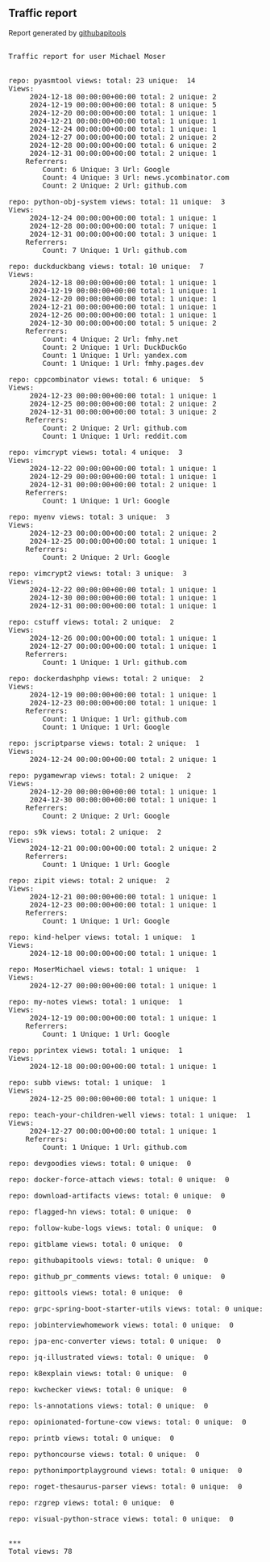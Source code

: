 <h2> Traffic report </h2>

Report generated by <a href="https://github.com/MoserMichael/githubapitools">githubapitools</a>

<pre>

Traffic report for user Michael Moser


repo: pyasmtool views: total: 23 unique:  14
Views:
	 2024-12-18 00:00:00+00:00 total: 2 unique: 2
	 2024-12-19 00:00:00+00:00 total: 8 unique: 5
	 2024-12-20 00:00:00+00:00 total: 1 unique: 1
	 2024-12-21 00:00:00+00:00 total: 1 unique: 1
	 2024-12-24 00:00:00+00:00 total: 1 unique: 1
	 2024-12-27 00:00:00+00:00 total: 2 unique: 2
	 2024-12-28 00:00:00+00:00 total: 6 unique: 2
	 2024-12-31 00:00:00+00:00 total: 2 unique: 1
	Referrers:
		Count: 6 Unique: 3 Url: Google
		Count: 4 Unique: 3 Url: news.ycombinator.com
		Count: 2 Unique: 2 Url: github.com

repo: python-obj-system views: total: 11 unique:  3
Views:
	 2024-12-24 00:00:00+00:00 total: 1 unique: 1
	 2024-12-28 00:00:00+00:00 total: 7 unique: 1
	 2024-12-31 00:00:00+00:00 total: 3 unique: 1
	Referrers:
		Count: 7 Unique: 1 Url: github.com

repo: duckduckbang views: total: 10 unique:  7
Views:
	 2024-12-18 00:00:00+00:00 total: 1 unique: 1
	 2024-12-19 00:00:00+00:00 total: 1 unique: 1
	 2024-12-20 00:00:00+00:00 total: 1 unique: 1
	 2024-12-21 00:00:00+00:00 total: 1 unique: 1
	 2024-12-26 00:00:00+00:00 total: 1 unique: 1
	 2024-12-30 00:00:00+00:00 total: 5 unique: 2
	Referrers:
		Count: 4 Unique: 2 Url: fmhy.net
		Count: 2 Unique: 1 Url: DuckDuckGo
		Count: 1 Unique: 1 Url: yandex.com
		Count: 1 Unique: 1 Url: fmhy.pages.dev

repo: cppcombinator views: total: 6 unique:  5
Views:
	 2024-12-23 00:00:00+00:00 total: 1 unique: 1
	 2024-12-25 00:00:00+00:00 total: 2 unique: 2
	 2024-12-31 00:00:00+00:00 total: 3 unique: 2
	Referrers:
		Count: 2 Unique: 2 Url: github.com
		Count: 1 Unique: 1 Url: reddit.com

repo: vimcrypt views: total: 4 unique:  3
Views:
	 2024-12-22 00:00:00+00:00 total: 1 unique: 1
	 2024-12-29 00:00:00+00:00 total: 1 unique: 1
	 2024-12-31 00:00:00+00:00 total: 2 unique: 1
	Referrers:
		Count: 1 Unique: 1 Url: Google

repo: myenv views: total: 3 unique:  3
Views:
	 2024-12-23 00:00:00+00:00 total: 2 unique: 2
	 2024-12-25 00:00:00+00:00 total: 1 unique: 1
	Referrers:
		Count: 2 Unique: 2 Url: Google

repo: vimcrypt2 views: total: 3 unique:  3
Views:
	 2024-12-22 00:00:00+00:00 total: 1 unique: 1
	 2024-12-30 00:00:00+00:00 total: 1 unique: 1
	 2024-12-31 00:00:00+00:00 total: 1 unique: 1

repo: cstuff views: total: 2 unique:  2
Views:
	 2024-12-26 00:00:00+00:00 total: 1 unique: 1
	 2024-12-27 00:00:00+00:00 total: 1 unique: 1
	Referrers:
		Count: 1 Unique: 1 Url: github.com

repo: dockerdashphp views: total: 2 unique:  2
Views:
	 2024-12-19 00:00:00+00:00 total: 1 unique: 1
	 2024-12-23 00:00:00+00:00 total: 1 unique: 1
	Referrers:
		Count: 1 Unique: 1 Url: github.com
		Count: 1 Unique: 1 Url: Google

repo: jscriptparse views: total: 2 unique:  1
Views:
	 2024-12-24 00:00:00+00:00 total: 2 unique: 1

repo: pygamewrap views: total: 2 unique:  2
Views:
	 2024-12-20 00:00:00+00:00 total: 1 unique: 1
	 2024-12-30 00:00:00+00:00 total: 1 unique: 1
	Referrers:
		Count: 2 Unique: 2 Url: Google

repo: s9k views: total: 2 unique:  2
Views:
	 2024-12-21 00:00:00+00:00 total: 2 unique: 2
	Referrers:
		Count: 1 Unique: 1 Url: Google

repo: zipit views: total: 2 unique:  2
Views:
	 2024-12-21 00:00:00+00:00 total: 1 unique: 1
	 2024-12-23 00:00:00+00:00 total: 1 unique: 1
	Referrers:
		Count: 1 Unique: 1 Url: Google

repo: kind-helper views: total: 1 unique:  1
Views:
	 2024-12-18 00:00:00+00:00 total: 1 unique: 1

repo: MoserMichael views: total: 1 unique:  1
Views:
	 2024-12-27 00:00:00+00:00 total: 1 unique: 1

repo: my-notes views: total: 1 unique:  1
Views:
	 2024-12-19 00:00:00+00:00 total: 1 unique: 1
	Referrers:
		Count: 1 Unique: 1 Url: Google

repo: pprintex views: total: 1 unique:  1
Views:
	 2024-12-18 00:00:00+00:00 total: 1 unique: 1

repo: subb views: total: 1 unique:  1
Views:
	 2024-12-25 00:00:00+00:00 total: 1 unique: 1

repo: teach-your-children-well views: total: 1 unique:  1
Views:
	 2024-12-27 00:00:00+00:00 total: 1 unique: 1
	Referrers:
		Count: 1 Unique: 1 Url: github.com

repo: devgoodies views: total: 0 unique:  0

repo: docker-force-attach views: total: 0 unique:  0

repo: download-artifacts views: total: 0 unique:  0

repo: flagged-hn views: total: 0 unique:  0

repo: follow-kube-logs views: total: 0 unique:  0

repo: gitblame views: total: 0 unique:  0

repo: githubapitools views: total: 0 unique:  0

repo: github_pr_comments views: total: 0 unique:  0

repo: gittools views: total: 0 unique:  0

repo: grpc-spring-boot-starter-utils views: total: 0 unique:  0

repo: jobinterviewhomework views: total: 0 unique:  0

repo: jpa-enc-converter views: total: 0 unique:  0

repo: jq-illustrated views: total: 0 unique:  0

repo: k8explain views: total: 0 unique:  0

repo: kwchecker views: total: 0 unique:  0

repo: ls-annotations views: total: 0 unique:  0

repo: opinionated-fortune-cow views: total: 0 unique:  0

repo: printb views: total: 0 unique:  0

repo: pythoncourse views: total: 0 unique:  0

repo: pythonimportplayground views: total: 0 unique:  0

repo: roget-thesaurus-parser views: total: 0 unique:  0

repo: rzgrep views: total: 0 unique:  0

repo: visual-python-strace views: total: 0 unique:  0


***
Total views: 78

